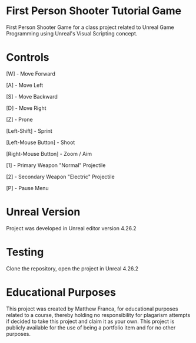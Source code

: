 # First Person Shooter Tutorial Game

First Person Shooter Game for a class project related to Unreal Game Programming using Unreal's Visual Scripting concept.

# Controls
[W] - Move Forward

[A] - Move Left

[S] - Move Backward

[D] - Move Right

[Z] - Prone

[Left-Shift] - Sprint

[Left-Mouse Button] - Shoot

[Right-Mouse Button] - Zoom / Aim

[1] - Primary Weapon "Normal" Projectile

[2] - Secondary Weapon "Electric" Projectile

[P] - Pause Menu

# Unreal Version

Project was developed in Unreal editor version 4.26.2

# Testing

Clone the repository, open the project in Unreal 4.26.2

# Educational Purposes

This project was created by Matthew Franca, for educational purposes related to a course, thereby holding no responsibility for plagarism attempts if decided to take this project and claim it as your own. This project is publicly available for the use of being a portfolio item and for no other purposes.